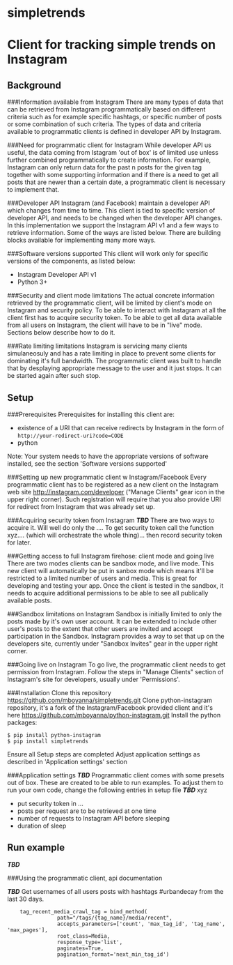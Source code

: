 # simpletrends

Client for tracking simple trends on Instagram
======

Background
-----

###Information available from Instagram
There are many types of data that can be retrieved from Instagram programmatically based on different criteria such as for example specific hashtags, or specific number of posts or some combination of such criteria. The types of data and criteria available to programmatic clients is defined in developer API by Instagram. 

###Need for programmatic client for Instagram
While developer API us useful, the data coming from Istagram 'out of box' is of limited use unless further combined programmatically to create information. For example, Instagram can only return data for the past n posts for the given tag together with some supporting information and if there is a need to get all posts that are newer than a certain date, a programmatic client is necessary to implement that. 

###Developer API
Instagram (and Facebook) maintain a developer API which changes from time to time. This client is tied to specific version of developer API, and needs to be changed when the developer API changes. In this implementation we support the Instagram API v1 and a few ways to retrieve information. Some of the ways are listed below. There are building blocks available for implementing many more ways.

###Software versions supported
This client will work only for specific versions of the components, as listed below:
* Instagram Developer API v1
* Python 3+

###Security and client mode limitations
The actual concrete information retrieved by the programmatic client, will be limited by client's mode on Instagram and security policy. To be able to interact with Instagram at all the client first has to acquire security token. To be able to get all data available from all users on Instagram, the client will have to be in "live" mode.  Sections below describe how to do it.

###Rate limiting limitations
Instagram is servicing many clients simulaneosuly and has a rate limiting in place to prevent some clients for dominating it's full bandwidth. The programmatic client was built to handle that by desplaying appropriate message to the user and it just stops. It can be started again after such stop. 


Setup 
-----

###Prerequisites
Prerequisites for installing this client are:
* existence of a URI that can receive redirects by Instagram in the form of ```http://your-redirect-uri?code=CODE```
* python

Note: Your system needs to have the appropriate versions of software installed, see the section 'Software versions supported'

###Setting up new programmatic client w Instagram/Facebook
Every programmatic client has to be registered as a new client on the Instagram web site http://instagram.com/developer ("Manage Clients" gear icon in the upper right corner). Such registration will require that you also provide URI for redirect from Instagram that was already set up.

###Acquiring security token from Instagram
***TBD*** There are two ways to acquire it. Will well do only the ....
To get security token call the function xyz.... (which will orchestrate the whole thing)... then record security token for later.

###Getting access to full Instagram firehose: client mode and going live
There are two modes clients can be sandbox mode, and live mode. This new client will automatically be put in sanbox mode which means it'll be restricted to a limited number of users and media. This is great for developing and testing your app. 
Once the client is tested in the sandbox, it needs to acquire additional permissions to be able to see all publically available posts. 

###Sandbox limitations on Instagram
Sandbox is initially limited to only the posts made by it's own user account. It can be extended to include other user's posts to the extent that other users are invited and accept participation in the Sandbox. Instagram provides a way to set that up on the developers site, currently under "Sandbox Invites" gear in the upper right corner.

###Going live on Instagram
To go live, the programmatic client needs to get permission from Instagram. Follow the steps in "Manage Clients" section of Instagram's site for developers, usually under 'Permissions'. 

###Installation
Clone this repository https://github.com/mboyanna/simpletrends.git
Clone python-instagram repository, it's a fork of the Instagram/Facebook provided client and it's here https://github.com/mboyanna/python-instagram.git
Install the python packages:
```
$ pip install python-instagram
$ pip install simpletrends 
```
Ensure all Setup steps are completed
Adjust application settings as described in 'Application settings' section

###Application settings
***TBD***
Programmatic client comes with some presets out of box. These are created to be able to run examples. To adjust them to run your own code, change the following entries in setup file ***TBD*** xyz 
- put security token in ...
- posts per request are to be retrieved at one time
- number of requests to Instagram API before sleeping 
- duration of sleep 

Run example
-----
***TBD***


###Using the programmatic client, api documentation

***TBD***
Get usernames of all users posts with hashtags #urbandecay from the last 30 days. 
```
    tag_recent_media_crawl_tag = bind_method(
                path="/tags/{tag_name}/media/recent",
                accepts_parameters=['count', 'max_tag_id', 'tag_name', 'max_pages'],
                root_class=Media,
                response_type='list',
                paginates=True,
                pagination_format='next_min_tag_id')
```
